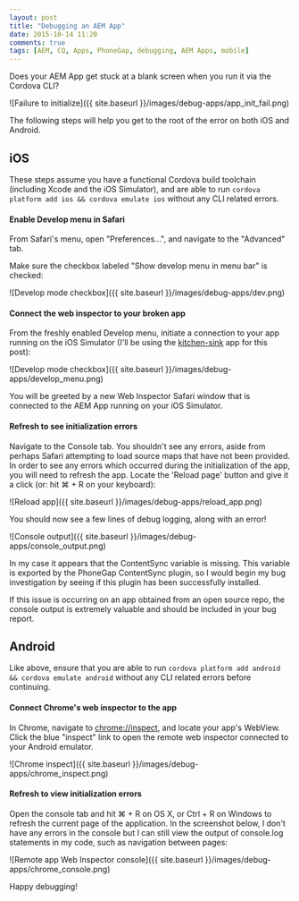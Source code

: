 ```yaml
---
layout: post
title: "Debugging an AEM App"
date: 2015-10-14 11:20
comments: true
tags: [AEM, CQ, Apps, PhoneGap, debugging, AEM Apps, mobile]
---
```

Does your AEM App get stuck at a blank screen when you run it via the Cordova CLI?

![Failure to initialize]({{ site.baseurl }}/images/debug-apps/app_init_fail.png)

The following steps will help you get to the root of the error on both iOS and Android.

<!-- more -->


## iOS

These steps assume you have a functional Cordova build toolchain (including Xcode and the iOS Simulator), and are able to run `cordova platform add ios && cordova emulate ios` without any CLI related errors. 


#### Enable Develop menu in Safari

From Safari's menu, open "Preferences...", and navigate to the "Advanced" tab. 

Make sure the checkbox labeled "Show develop menu in menu bar" is checked:

![Develop mode checkbox]({{ site.baseurl }}/images/debug-apps/dev.png)


#### Connect the web inspector to your broken app

From the freshly enabled Develop menu, initiate a connection to your app running on the iOS Simulator (I'll be using the [kitchen-sink](https://github.com/blefebvre/aem-phonegap-kitchen-sink) app for this post):

![Develop mode checkbox]({{ site.baseurl }}/images/debug-apps/develop_menu.png)

You will be greeted by a new Web Inspector Safari window that is connected to the AEM App running on your iOS Simulator.


#### Refresh to see initialization errors

Navigate to the Console tab. You shouldn't see any errors, aside from perhaps Safari attempting to load source maps that have not been provided. In order to see any errors which occurred during the initialization of the app, you will need to refresh the app. Locate the 'Reload page' button and give it a click (or: hit ⌘ + R on your keyboard):

![Reload app]({{ site.baseurl }}/images/debug-apps/reload_app.png)

You should now see a few lines of debug logging, along with an error! 

![Console output]({{ site.baseurl }}/images/debug-apps/console_output.png)

In my case it appears that the ContentSync variable is missing. This variable is exported by the PhoneGap ContentSync plugin, so I would begin my bug investigation by seeing if this plugin has been successfully installed.

If this issue is occurring on an app obtained from an open source repo, the console output is extremely valuable and should be included in your bug report.


## Android

Like above, ensure that you are able to run `cordova platform add android && cordova emulate android` without any CLI related errors before continuing. 


#### Connect Chrome's web inspector to the app

In Chrome, navigate to [chrome://inspect](chrome://inspect), and locate your app's WebView. Click the blue "inspect" link to open the remote web inspector connected to your Android emulator.

![Chrome inspect]({{ site.baseurl }}/images/debug-apps/chrome_inspect.png)


#### Refresh to view initialization errors

Open the console tab and hit ⌘ + R on OS X, or Ctrl + R on Windows to refresh the current page of the application. In the screenshot below, I don't have any errors in the console but I can still view the output of console.log statements in my code, such as navigation between pages:

![Remote app Web Inspector console]({{ site.baseurl }}/images/debug-apps/chrome_console.png)

Happy debugging!